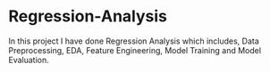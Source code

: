 # Regression-Analysis
In this project I have done Regression Analysis which includes, Data Preprocessing, EDA, Feature Engineering, Model Training and Model Evaluation.
